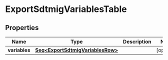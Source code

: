 

# ExportSdtmigVariablesTable


## Properties

Name | Type | Description | Notes
------------ | ------------- | ------------- | -------------
**variables** | [**Seq&lt;ExportSdtmigVariablesRow&gt;**](ExportSdtmigVariablesRow.md) |  |  [optional]



